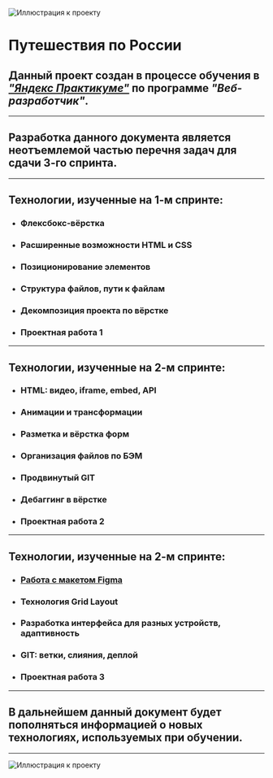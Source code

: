 ![Иллюстрация к проекту](https://eduverse.ru/storage/HgIz8OWLFBTDIf3Iekbud32OnEDEfzARhFURIqaD.png)
# **Путешествия по России**
## Данный проект создан в процессе обучения в [*"Яндекс Практикуме"*](https://praktikum.yandex.ru/) по программе *"Веб-разработчик"*.
---
## Разработка данного документа является неотъемлемой частью перечня задач для сдачи 3-го спринта.

---
## Технологии, изученные на 1-м спринте:
* ### Флексбокс-вёрстка
* ### Расширенные возможности HTML и CSS
* ### Позиционирование элементов
* ### Структура файлов, пути к файлам
* ### Декомпозиция проекта по вёрстке
* ### Проектная работа 1
---
## Технологии, изученные на 2-м спринте:
* ### HTML: видео, iframe, embed, API
* ### Анимации и трансформации
* ### Разметка и вёрстка форм
* ### Организация файлов по БЭМ
* ### Продвинутый GIT
* ### Дебаггинг в вёрстке
* ### Проектная работа 2
---
## Технологии, изученные на 2-м спринте:
* ### [Работа с макетом Figma](https://www.figma.com/file/5S2WSbEFL6awjVWJ0NWL8Q/Sprint-3_-Russia-_-desktop-%2B-mobile?node-id=28503%3A0)
* ### Технология Grid Layout
* ### Разработка интерфейса для разных устройств, адаптивность
* ### GIT: ветки, слияния, деплой
* ### Проектная работа 3
---
## В дальнейшем данный документ будет пополняться информацией о новых технологиях, используемых при обучении.
---
![Иллюстрация к проекту](https://moiarussia.ru/wp-content/uploads/2015/03/0110.jpg)      
